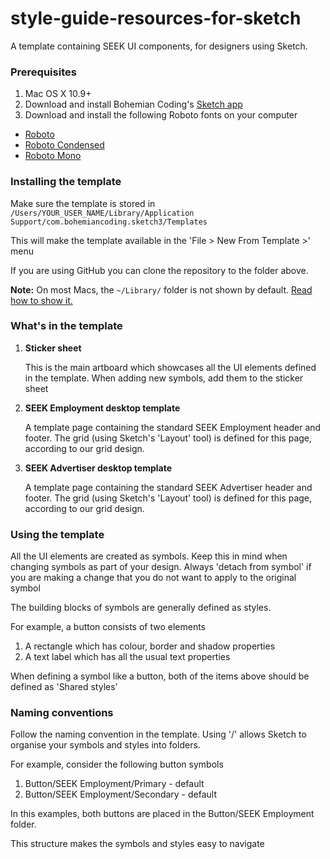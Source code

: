 # style-guide-resources-for-sketch
A template containing SEEK UI components, for designers using Sketch.

### Prerequisites
1. Mac OS X 10.9+
2. Download and install Bohemian Coding's [Sketch app](http://bohemiancoding.com/sketch/)
3. Download and install the following Roboto fonts on your computer
  * [Roboto](https://www.google.com/fonts#UsePlace:use/Collection:Roboto)
  * [Roboto Condensed](https://www.google.com/fonts#UsePlace:use/Collection:Roboto+Condensed)
  * [Roboto Mono](https://www.google.com/fonts#UsePlace:use/Collection:Roboto+Mono)
  
### Installing the template
Make sure the template is stored in 
``/Users/YOUR_USER_NAME/Library/Application Support/com.bohemiancoding.sketch3/Templates``

This will make the template available in the 'File > New From Template >' menu

If you are using GitHub you can clone the repository to the folder above.

**Note:** On most Macs, the ``~/Library/`` folder is not shown by default. [Read how to show it.](http://osxdaily.com/2013/10/28/show-user-library-folder-os-x-mavericks/)

### What's in the template
1. **Sticker sheet**

    This is the main artboard which showcases all the UI elements defined in the template.
    When adding new symbols, add them to the sticker sheet
    
    
2. **SEEK Employment desktop template**

    A template page containing the standard SEEK Employment header and footer.
    The grid (using Sketch's 'Layout' tool) is defined for this page, according to our grid design.
    
    
3. **SEEK Advertiser desktop template**

    A template page containing the standard SEEK Advertiser header and footer.
    The grid (using Sketch's 'Layout' tool) is defined for this page, according to our grid design.


### Using the template
All the UI elements are created as symbols. Keep this in mind when changing symbols as part of your design. Always 'detach from symbol' if you are making a change that you do not want to apply to the original symbol

The building blocks of symbols are generally defined as styles. 

For example, a button consists of two elements

1. A rectangle which has colour, border and shadow properties
2. A text label which has all the usual text properties



When defining a symbol like a button, both of the items above should be defined as 'Shared styles'

### Naming conventions
Follow the naming convention in the template. Using '/' allows Sketch to organise your symbols and styles into folders.

For example, consider the following button symbols

1. Button/SEEK Employment/Primary - default
2. Button/SEEK Employment/Secondary - default
 
In this examples, both buttons are placed in the Button/SEEK Employment folder.

This structure makes the symbols and styles easy to navigate

